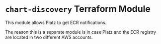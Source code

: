 # `chart-discovery` Terraform Module

This module allows Platz to get ECR notifications.

The reason this is a separate module is in case Platz and the ECR registry are located in two different AWS accounts.
